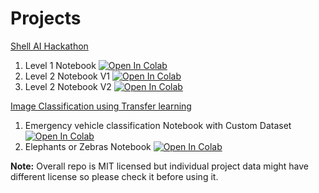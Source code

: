 # Projects
[Shell AI Hackathon](https://github.com/dd-open-source/ml-projects/blob/main/shell-ai-hackathon-weather-data)

1. Level 1 Notebook <a href="https://colab.research.google.com/github/dd-open-source/ml-projects/blob/main/shell-ai-hackathon-weather-data/Level1/ShellAI_Hackathon_Level_1_2021.ipynb" target="_parent"><img src="https://colab.research.google.com/assets/colab-badge.svg" alt="Open In Colab"/></a>
1. Level 2 Notebook V1 <a href="https://colab.research.google.com/github/dd-open-source/ml-projects/blob/main/shell-ai-hackathon-weather-data/Level2/L2_ShellAI_Hackathon_2021_V1.ipynb" target="_parent"><img src="https://colab.research.google.com/assets/colab-badge.svg" alt="Open In Colab"/></a>
1. Level 2 Notebook V2 <a href="https://colab.research.google.com/github/dd-open-source/ml-projects/blob/main/shell-ai-hackathon-weather-data/Level2/L2_ShellAI_Hackathon_2021_V2.ipynb" target="_parent"><img src="https://colab.research.google.com/assets/colab-badge.svg" alt="Open In Colab"/></a>

[Image Classification using Transfer learning](https://github.com/dd-open-source/ml-projects/tree/main/transfer_learning)
1. Emergency vehicle classification Notebook with Custom Dataset <a href="https://colab.research.google.com/github/dd-open-source/ml-projects/blob/main/transfer_learning/Emergency_Or_Not/Emergency_vehicle_Image_Classification_using_transfer_learning_V1.ipynb" target="_parent"><img src="https://colab.research.google.com/assets/colab-badge.svg" alt="Open In Colab"/></a>
1. Elephants or Zebras Notebook <a href="https://colab.research.google.com/github/dd-open-source/ml-projects/blob/main/transfer_learning/Elephants_or_Zebras/Elephants_Zebras_Image_Classification_using_transfer_learning.ipynb" target="_parent"><img src="https://colab.research.google.com/assets/colab-badge.svg" alt="Open In Colab"/></a>

**Note:** Overall repo is MIT licensed but individual project data might have different license so please check it before using it.

